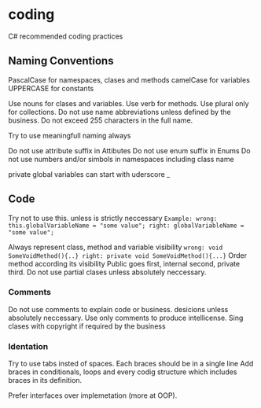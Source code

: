 # coding

C# recommended coding practices

## Naming Conventions

PascalCase for namespaces, clases and methods
camelCase for variables
UPPERCASE for constants

Use nouns for clases and variables.
Use verb for methods.
Use plural only for collections.
Do not use name abbreviations unless defined by the business.
Do not exceed 255 characters in the full name.

Try to use meaningfull naming always

Do not use attribute suffix in Attibutes
Do not use enum suffix in Enums
Do not use numbers and/or simbols in namespaces including class name

private global variables can start with uderscore _

## Code  

Try not to use this. unless is strictly neccessary
`
    Example:
    wrong: this.globalVariableName = "some value";
    right: globalVariableName = "some value";
`

Always represent class, method and variable visibility
`
    wrong: void SomeVoidMethod(){..}
    right: private void SomeVoidMethod(){...}
`
Order method according its visibility Public goes first, internal second, private third.
Do not use partial clases unless absolutely neccessary.

### Comments

Do not use comments to explain code or business. desicions unless absolutely neccessary.
Use only comments to produce intellicense.
Sing clases with copyright if required by the business

### Identation

Try to use tabs insted of spaces.
Each braces should be in a single line
Add braces in conditionals, loops and every codig structure which includes braces in its definition.

Prefer interfaces over implemetation (more at OOP).

